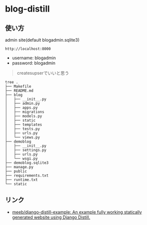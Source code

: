 # blog-distill

## 使い方

admin site(default blogadmin.sqlite3)

```
http://localhost:8000
```

* username: blogadmin
* password: blogadmin

> createsupserでいいと思う

```shell
tree .
├── Makefile
├── README.md
├── blog
│   ├── __init__.py
│   ├── admin.py
│   ├── apps.py
│   ├── migrations
│   ├── models.py
│   ├── static
│   ├── templates
│   ├── tests.py
│   ├── urls.py
│   └── views.py
├── demoblog
│   ├── __init__.py
│   ├── settings.py
│   ├── urls.py
│   └── wsgi.py
├── demoblog.sqlite3
├── manage.py
├── public
├── requirements.txt
├── runtime.txt
└── static
```

## リンク

* [meeb/django\-distill\-example: An example fully working statically generated website using Django Distill\.](https://github.com/meeb/django-distill-example)
